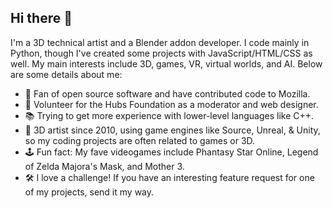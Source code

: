 ## Hi there 👋

I'm a 3D technical artist and a Blender addon developer. I code mainly in Python, though I've created some projects with JavaScript/HTML/CSS as well. My main interests include 3D, games, VR, virtual worlds, and AI. Below are some details about me:

- 🔭 Fan of open source software and have contributed code to Mozilla.
- 🤝 Volunteer for the Hubs Foundation as a moderator and web designer.
- 📚 Trying to get more experience with lower-level languages like C++.
- 🪩 3D artist since 2010, using game engines like Source, Unreal, & Unity, so my coding projects are often related to games or 3D.
- 🕹️ Fun fact: My fave videogames include Phantasy Star Online, Legend of Zelda Majora's Mask, and Mother 3.
- 🛠️ I love a challenge! If you have an interesting feature request for one of my projects, send it my way.

<!--
**theanine3D/theanine3D** is a ✨ _special_ ✨ repository because its `README.md` (this file) appears on your GitHub profile.

Here are some ideas to get you started:

- 🔭 I’m currently working on ...
- 🌱 I’m currently learning ...
- 👯 I’m looking to collaborate on ...
- 🤔 I’m looking for help with ...
- 💬 Ask me about ...
- 📫 How to reach me: ...
- 😄 Pronouns: ...
- ⚡ Fun fact: ...
-->
